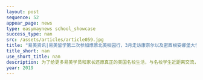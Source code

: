 ```yaml
---
layout: post
sequence: 52
appear_page: news
type: easymaynews school_showcase
success_type: nan
src: /assets/articles/article059.jpg
title: "易美资讯|易美留学第二次参加燎原北美校园行，3月走访康奈尔以及密西根安娜堡大学"
title_short: nan
use_short_title: nan
description: 为了给更多易美学员和家长还原真正的美国名校生活，与名校学生近距离交流，增强企业本土化竞争优势、积累美国名校教育资源以及扩充专业化团队，易美留学再次踏上征程，参加「燎原」3月校园行活动，期间横跨美国南北6大州，覆盖十余所美国高等学府，数千人参与活动，包括康奈尔大学（常春藤）、密歇根安娜堡（公立常春藤）、莱斯大学（综排15），德克萨斯大学达拉斯分校等等。「易美留学」作为唯一一家美国本土教育机构出席8场大型活动，体验中国留学生在美学习与生活的点点滴滴的同时，与名校招生部门近距离沟通，与领事馆参赞汇报企业发展及规划。下面让我们来回顾一下3月份的这次行程。
year: 2019
---
```



